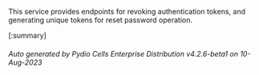 






This service provides endpoints for revoking authentication tokens, and generating unique tokens for reset password operation.

[:summary]

###### Auto generated by Pydio Cells Enterprise Distribution v4.2.6-beta1 on 10-Aug-2023
